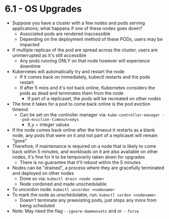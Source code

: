 # 6.1 - OS Upgrades

- Suppose you have a cluster with a few nodes and pods serving applications; what
happens if one of these nodes goes down?
  - Associated pods are rendered inaccessible
  - Depending on the deployment method of these PODs, users may be
impacted
- If multiple replicas of the pod are spread across the cluster, users are uninterrupted
as it's still accessible
  - Any pods running ONLY on that node however will experience downtime
- Kubernetes will automatically try and restart the node
  - If it comes back on immediately, kubectl restarts and the pods restart
  - If after 5 mins and it's not back online, Kubernetes considers the pods as
dead and terminates them from the node
    - If part of a replicaset, the pods will be recreated on other nodes
- The time it takes for a pod to come back online is the pod eviction timeout
  - Can be set on the controller manager via: `kube-controller-manager --pod-eviction-timeout=xmys`
    - X,y = integer values
- If the node comes back online after the timeout it restarts as a blank node, any pods
that were on it and not part of a replicaset will remain "gone"
- Therefore, if maintenance is required on a node that is likely to come back within 5
minutes, and workloads on it are also available on other nodes, it's fine for it to be
temporarily taken down for upgrades
  - There is no guarantee that it'll reboot within the 5 minutes
- Nodes can be "drained", a process where they are gracefully terminated and
deployed on other nodes
  - Done so via: `kubectl drain <node name>`
  - Node cordoned and made unschedulable
- To uncordon node: `kubectl uncordon <nodename>`
- To mark the node as unschedulable, run: `kubectl cordon <nodename>`
  - Doesn't terminate any preexisting pods, just stops any more from being
scheduled
- Note: May need the flag `--ignore-daemonsets` and or `--force`